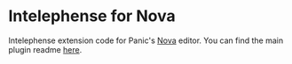 # Intelephense for Nova

Intelephense extension code for Panic's [Nova](https://nova.app) editor. You can find the main plugin readme [here](/intelephense.novaextension/README.md).
